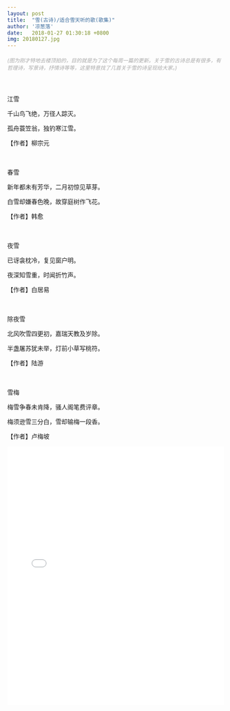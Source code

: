 ```yaml
---
layout: post
title:  "雪(古诗)/适合雪天听的歌(歌集)"
author: '凉葱落'
date:   2018-01-27 01:30:18 +0800
img: 20180127.jpg
---
```

<h5 style="font-size:12px;color:#aaa; font-weight:400;">(图为刚才特地去楼顶拍的，目的就是为了这个每周一篇的更新。关于雪的古诗总是有很多，有哲理诗，写景诗，抒情诗等等，这里特意找了几首关于雪的诗呈现给大家。)</h5>
<br>
<br>
江雪<br>

千山鸟飞绝，万径人踪灭。<br>

孤舟蓑笠翁，独钓寒江雪。<br>

【作者】柳宗元<br>

<br>
<br>
春雪<br>

新年都未有芳华，二月初惊见草芽。<br>

白雪却嫌春色晚，故穿庭树作飞花。<br>

【作者】韩愈<br>

<br>
<br>
夜雪<br>

已讶衾枕冷，复见窗户明。<br>

夜深知雪重，时闻折竹声。<br>

【作者】白居易<br>

<br>
<br>
除夜雪<br>

北风吹雪四更初，嘉瑞天教及岁除。<br>

半盏屠苏犹未举，灯前小草写桃符。<br>

【作者】陆游<br>

<br>
<br>
雪梅<br>

梅雪争春未肯降，骚人阁笔费评章。<br>

梅须逊雪三分白，雪却输梅一段香。<br>

【作者】卢梅坡<br>


<iframe frameborder="0" src="//music.163.com/outchain/player?type=0&id=2043889188&auto=1&height=430" style="width:100%; min-height:600px;"></iframe>
